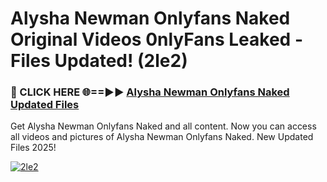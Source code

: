 # Alysha Newman Onlyfans Naked Original Videos 0nlyFans Leaked - Files Updated! (2le2)

<h3>🔴 CLICK HERE 🌐==►► <a href="https://tinyurl.com/4seja8ks" rel="nofollow">Alysha Newman Onlyfans Naked Updated Files</a></h3>

Get Alysha Newman Onlyfans Naked and all content. Now you can access all videos and pictures of Alysha Newman Onlyfans Naked. New Updated Files 2025!

[![2le2](https://i.imgur.com/EWjZXRe.gif)](https://tinyurl.com/4seja8ks)
